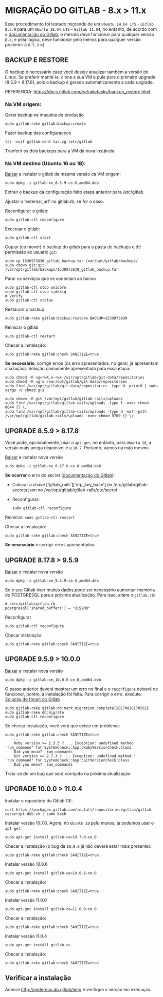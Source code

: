 
# MIGRAÇÃO DO GITLAB - 8.x > 11.x
Esse procedimento foi testado migrando de um `Ubuntu 14.04 LTS` - `Gitlab 8.5.9` para um `Ubuntu 18.04 LTS` - `Gitlab 11.04`, no entanto, de  acordo com a [documentação do Gitlab](https://docs.gitlab.com/ee/policy/maintenance.html), o mesmo deve funcionar para qualquer versão `8.x`, e pela lógica, deve funcionar pelo menos para qualquer versão posterior à `8.5.9`  =)

## BACKUP E RESTORE 

O backup é necessário caso você deseje atualizar também a versão do Linux. Se preferir mantê-la, clone a sua VM e pule para o primeiro upgrade (8.5.9  > 8.17.8), pois o backup é gerado automaticamente a cada upgrade.

REFERENCIA: https://docs.gitlab.com/ee/raketasks/backup_restore.html

### Na VM origem:
	
Gerar backup na maquina de produção

    sudo gitlab-rake gitlab:backup:create

Fazer backup das configuracoes

    tar -vczf gitlab-conf.tar.zg /etc/gitlab

Tranferir os dois backups para a VM da nova instância

### Na VM destino (Ubuntu 16 ou 18):

[Baixar](https://packages.gitlab.com/gitlab/gitlab-ce) e instalar o gitlab de mesma versão da VM origem:

    sudo dpkg -i gitlab-ce_8.5.9-ce.0_amd64.deb

Extrair o backup da configuração feito etapa anterior para /etc/gitlab.

Ajustar o 'external_url' no gitlab.rb, se for o caso.

Reconfigurar o gitlab:

    sudo gitlab-ctl reconfigure

Executar o gitlab:

    sudo gitlab-ctl start

Copiar (ou mover) o backup do gitlab para a pasta de backups e dê permissão ao usuário `git`:

    sudo cp 1530973830_gitlab_backup.tar /var/opt/gitlab/backups/
    sudo chown git:git /var/opt/gitlab/backups/1530973830_gitlab_backup.tar

Parar os serviços que se conectam ao banco

    sudo gitlab-ctl stop unicorn
    sudo gitlab-ctl stop sidekiq
    # Verify
    sudo gitlab-ctl status

Restaurar o backup

    sudo gitlab-rake gitlab:backup:restore BACKUP=1530973830

Reiniciar o gitlab

    sudo gitlab-ctl restart	

Checar a instalação:

    sudo gitlab-rake gitlab:check SANITIZE=true

**Se necessário**, corrigir erros (os erro apresentados, no geral, já apresentam a solução). Solução comumente apresentada para essa etapa:

    sudo chmod -R ug+rwX,o-rwx /var/opt/gitlab/git-data/repositories
    sudo chmod -R ug-s /var/opt/gitlab/git-data/repositories
    sudo find /var/opt/gitlab/git-data/repositories -type d -print0 | sudo xargs -0 chmod g+s
    
    sudo chown -R git /var/opt/gitlab/gitlab-rails/uploads
    sudo find /var/opt/gitlab/gitlab-rails/uploads -type f -exec chmod 0644 {} \;
    sudo find /var/opt/gitlab/gitlab-rails/uploads -type d -not -path /var/opt/gitlab/gitlab-rails/uploads -exec chmod 0700 {} \;



## UPGRADE 8.5.9  > 8.17.8
Você pode, opcionalmente, usar o `apt-get`, no entanto, para `Ubuntu 18`, a versão mais antiga disponível é a `10.7`. Portanto, vamos na mão mesmo.

[Baixar](https://packages.gitlab.com/gitlab/gitlab-ce/packages/ubuntu/xenial/gitlab-ce_8.17.8-ce.0_amd64.deb) e instalar nova versão	

`sudo dpkg -i gitlab-ce_8.17.8-ce.0_amd64.deb`
	
**Se ocorrer** o erro do secret ([documentação do Gitlab](https://docs.gitlab.com/omnibus/update/gitlab_8_changes.html)):
* Colocar a chave ['gitlab_rails']['otp_key_base'] do /etc/gitlab/gitlab-secrets.json no /var/opt/gitlab/gitlab-rails/etc/secret
* Reconfigurar:

	`sudo gitlab-ctl reconfigure`

Reiniciar:
	`sudo gitlab-ctl restart`

Checar a instalação:

    sudo gitlab-rake gitlab:check SANITIZE=true

**Se necessário** e corrigir erros apresentados.

## UPGRADE 8.17.8 > 9.5.9
	
[Baixar](https://packages.gitlab.com/gitlab/gitlab-ce/packages/ubuntu/xenial/gitlab-ce_9.5.9-ce.0_amd64.deb) e instalar nova versão

    sudo dpkg -i gitlab-ce_9.5.9-ce.0_amd64.deb

Se o seu Gitlab tiver muitos dados,pode ser necessário aumentar memória do POSTGRESQL para a próxima atualização. Para isso, altere o `gitlab.rb`:

    # /etc/gitlab/gitlab.rb
    postgresql['shared_buffers'] = "8192MB"

Reconfigurar

    sudo gitlab-ctl reconfigure

Checar instalação

    sudo gitlab-rake gitlab:check SANITIZE=true

## UPGRADE 9.5.9 > 10.0.0

[Baixar](https://packages.gitlab.com/gitlab/gitlab-ce/packages/ubuntu/xenial/gitlab-ce_10.0.0-ce.0_amd64.deb) e instalar nova versão

    sudo dpkg -i gitlab-ce_10.0.0-ce.0_amd64.deb

O passo anterior deverá mostrar um erro no final e o `reconfigure` deixará de funcionar, porém, a instalação foi feita. Para corrigir o erro, execute:
[Solução do forum do Gitlab](https://gitlab.com/gitlab-org/gitlab-ce/issues/38246#note_41171428)

    sudo gitlab-rake gitlab:db:mark_migration_complete[20170828170502]
    sudo gitlab-rake db:migrate
    sudo gitlab-ctl reconfigure

Se checar instalação, você verá que existe um problema:

    sudo gitlab-rake gitlab:check SANITIZE=true
	    ...
	    Ruby version >= 2.3.3 ? ... Exception: undefined method 'run_command' for SystemCheck::App::RubyVersionCheck:Class
	    Did you mean?  run_commands
	    Git version >= 2.7.3 ? ... Exception: undefined method ' 'run_command' for SystemCheck::App::GitVersionCheck:Class
	    Did you mean?  run_commands

Trata-se de um bug que será corrigido na próxima atualização

## UPGRADE 10.0.0 > 11.0.4

Instalar o repostório do Gitlab CE:

    curl https://packages.gitlab.com/install/repositories/gitlab/gitlab-ce/script.deb.sh | sudo bash

Instalar versão 10.7.0. Agora, no `Ubuntu 18` pelo menos, já podemos usar o `apt-get`:

    sudo apt-get install gitlab-ce=10.7.0-ce.0

Checar a instalação (o bug da `10.0.0` já não deverá estar mais presente):

    sudo gitlab-rake gitlab:check SANITIZE=true

Instalar versão 10.8.6

    sudo apt-get install gitlab-ce=10.8.6-ce.0

Checar a instalação:

    sudo gitlab-rake gitlab:check SANITIZE=true

Instalar versão 11.0.0

    sudo apt-get install gitlab-ce=11.0.0-ce.0

Checar a instalação:

    sudo gitlab-rake gitlab:check SANITIZE=true

Instalar versão 11.0.4

    sudo apt-get install gitlab-ce

Checar a instalação:

    sudo gitlab-rake gitlab:check SANITIZE=true

## Verificar a instalação

Acesse http://endereco.do.gitlab/help e verifique a versão em execução.

